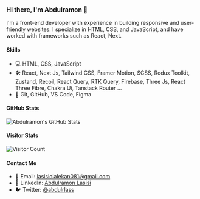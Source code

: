 <!-- Introduction -->

### Hi there, I'm Abdulramon 👋

I'm a front-end developer with experience in building responsive and user-friendly websites. I specialize in HTML, CSS, and JavaScript, and have worked with frameworks such as React, Next.

<!-- Skills -->

#### Skills

- 💻 HTML, CSS, JavaScript
- 🛠️ React, Next Js, Tailwind CSS, Framer Motion, SCSS, Redux Toolkit, Zustand, Recoil, React Query, RTK Query, Firebase, Three Js, React Three Fibre, Chakra Ui, Tanstack Router ...
- 🚀 Git, GitHub, VS Code, Figma

<!-- Stats -->

#### GitHub Stats

![Abdulramon's GitHub Stats](https://github-readme-stats.vercel.app/api?username=CursedAFK&count_private=true&show_icons=true&theme=radical)

<!-- Visitor Stats -->

#### Visitor Stats

![Visitor Count](https://profile-counter.glitch.me/{CursedAFK}/count.svg)

<!-- Contact -->

#### Contact Me

- 📧 Email: lasisiolalekan081@gmail.com
- 💼 LinkedIn: [Abdulramon Lasisi](https://www.linkedin.com/in/abdulramon-lasisi-9b853b1b9/)
- 🐦 Twitter: [@abdulrlass](https://twitter.com/AbdulRLass)
